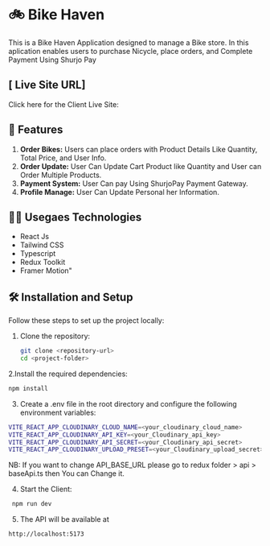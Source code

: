 # 🚲 Bike Haven

This is a Bike Haven Application designed to manage a Bike store. In this aplication enables users to purchase Nicycle, place orders, and Complete Payment Using Shurjo Pay

## [ Live Site URL] 

Click here for the Client Live Site: 

## 🚀 Features

1. **Order Bikes:** Users can place orders with Product Details Like Quantity, Total Price, and User Info.
2. **Order Update:** User Can Update Cart Product like Quantity and User can Order Multiple Products.
3. **Payment System:** User Can pay Using ShurjoPay Payment Gateway.
4. **Profile Manage:** User Can Update Personal her Information.

## 🧑‍💻 Usegaes Technologies

- React Js
- Tailwind CSS
- Typescript
- Redux Toolkit
- Framer Motion"

## 🛠️ Installation and Setup

Follow these steps to set up the project locally:

1. Clone the repository:

   ```bash
   git clone <repository-url>
   cd <project-folder>
   ```

2.Install the required dependencies:

```bash
npm install
```

3. Create a .env file in the root directory and configure the following environment variables:

```bash
VITE_REACT_APP_CLOUDINARY_CLOUD_NAME=<your_cloudinary_cloud_name>
VITE_REACT_APP_CLOUDINARY_API_KEY=<your_Cloudinary_api_key>
VITE_REACT_APP_CLOUDINARY_API_SECRET=<your_Cloudinary_api_secret>
VITE_REACT_APP_CLOUDINARY_UPLOAD_PRESET=<your_Cloudinary_upload_secret>
```

NB: If you want to change API_BASE_URL please go to redux folder > api > baseApi.ts then You can Change it.

4. Start the Client:

```bash
 npm run dev
```

5. The API will be available at

```bash
http://localhost:5173
```
